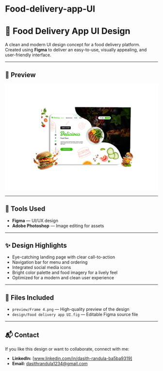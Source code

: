 # Food-delivery-app-UI
# 🍔 Food Delivery App UI Design

A clean and modern UI design concept for a food delivery platform.  
Created using **Figma** to deliver an easy-to-use, visually appealing, and user-friendly interface.

---

## 📸 Preview
![UI Preview](Preview/Frame4.png)


---

## 🎨 Tools Used
- **Figma** — UI/UX design
- **Adobe Photoshop** — Image editing for assets

---

## ✨ Design Highlights
- Eye-catching landing page with clear call-to-action
- Navigation bar for menu and ordering
- Integrated social media icons
- Bright color palette and food imagery for a lively feel
- Optimized for a modern and clean user experience

---

## 📂 Files Included
- `preview/Frame 4.png` — High-quality preview of the design
- `design/Food delivery app UI.fig` — Editable Figma source file

---

## 📬 Contact
If you like this design or want to collaborate, connect with me:  
- **LinkedIn:** [www.linkedin.com/in/dasith-randula-ba5ba9319]  
- **Email:** dasithrandula1234@gmail.com
